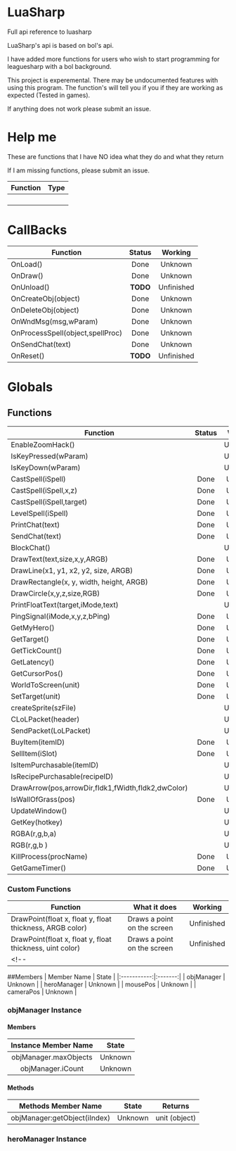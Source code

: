 # LuaSharp
Full api reference to luasharp

LuaSharp's api is based on bol's api. 

I have added more functions for users who wish to start programming for leaguesharp with a bol background.

This project is experemental. There may be undocumented features with using this program. The function's will tell you if you if they are working as expected (Tested in games).

If anything does not work please submit an issue.

# Help me
These are functions that I have NO idea what they do and what they return

If I am missing functions, please submit an issue.

| Function                         | Type |
|----------------------------------|:----:|
|                                  |      |
|                                  |      |
|                                  |      |
|                                  |      |

# CallBacks
| Function                         |  Status  | Working    |
| -------------------------------- |:--------:|:----------:|
| OnLoad()                         |Done      | Unknown    |
| OnDraw()                         |Done      | Unknown    |
| OnUnload()                       |**TODO**  | Unfinished |
| OnCreateObj(object)              |Done      | Unknown    |
| OnDeleteObj(object)              |Done      | Unknown    |
| OnWndMsg(msg,wParam)             |Done      | Unknown    |
| OnProcessSpell(object,spellProc) |Done      | Unknown    |
| OnSendChat(text)                 |Done      | Unknown    |
| OnReset()                        |**TODO**  | Unfinished |

# Globals
## Functions
| Function                                            |  Status  | Working    |
| --------------------------------------------------- |:--------:|:----------:|
| EnableZoomHack()                                    |          | Unfinished |
| IsKeyPressed(wParam)                                |          | Unfinished |
| IsKeyDown(wParam)                                   |          | Unfinished |
| CastSpell(iSpell)                                   |Done      |Unknown     |
| CastSpell(iSpell,x,z)                               |Done      |Unknown     |
| CastSpell(iSpell,target)                            |Done      |Unknown     |
| LevelSpell(iSpell)                                  |Done      |Unknown     |
| PrintChat(text)                                     |Done      |Unknown     |
| SendChat(text)                                      |Done      |Unknown     |
| BlockChat()                                         |          | Unfinished |
| DrawText(text,size,x,y,ARGB)                        |Done      |Unknown     |
| DrawLine(x1, y1, x2, y2, size, ARGB)                |Done      |Unknown     |
| DrawRectangle(x, y, width, height, ARGB)            |Done      |Unknown     |
| DrawCircle(x,y,z,size,RGB)                          |Done      |Unknown     |
| PrintFloatText(target,iMode,text)                   |          | Unfinished |
| PingSignal(iMode,x,y,z,bPing)                       |Done      |Unknown     |
| GetMyHero()                                         |Done      |Unknown     |
| GetTarget()                                         |Done      |Unknown     |
| GetTickCount()                                      |Done      |Unknown     |
| GetLatency()                                        |Done      |Unknown     |
| GetCursorPos()                                      |Done      |Unknown     |
| WorldToScreen(unit)                                 |Done      |Unknown     |
| SetTarget(unit)                                     |Done      |Unknown     |
| createSprite(szFile)                                |          | Unfinished |
| CLoLPacket(header)                                  |          | Unfinished |
| SendPacket(LoLPacket)                               |          | Unfinished |
| BuyItem(itemID)                                     |Done      |Unknown     |
| SellItem(iSlot)                                     |Done      |Unknown     |
| IsItemPurchasable(itemID)                           |          | Unfinished |
| IsRecipePurchasable(recipeID)                       |          | Unfinished |
| DrawArrow(pos,arrowDir,fIdk1,fWidth,fIdk2,dwColor)  |          | Unfinished |
| IsWallOfGrass(pos)                                  |Done      |Unknown     |
| UpdateWindow()                                      |          | Unfinished |
| GetKey(hotkey)                                      |          | Unfinished |
| RGBA(r,g,b,a)                                       |          | Unfinished |
| RGB(r,g,b )                                         |          | Unfinished |
| KillProcess(procName)                               |Done      |Unknown     |
| GetGameTimer()                                      |Done      |Unknown     |

### Custom Functions
| Function                                                 | What it does                | Working    |
| -------------------------------------------------------- | ----------------------------|:----------:|
| DrawPoint(float x, float y, float thickness, ARGB color) | Draws a point on the screen | Unfinished |
| DrawPoint(float x, float y, float thickness, uint color) | Draws a point on the screen | Unfinished |
<!--|                                                     |          |            |-->
##Members
| Member Name |  State  |
|:-----------:|:-------:|
| objManager  | Unknown |
| heroManager | Unknown |
| mousePos    | Unknown |
| cameraPos   | Unknown |


### objManager Instance
#### Members
| Instance Member Name |  State  |
|:--------------------:|:-------:|
|objManager.maxObjects | Unknown |
|objManager.iCount     | Unknown |

#### Methods
| Methods Member Name         |  State  | Returns     |
|:---------------------------:|:-------:|:-----------:|
|objManager:getObject(iIndex) | Unknown |unit (object)|

### heroManager Instance
